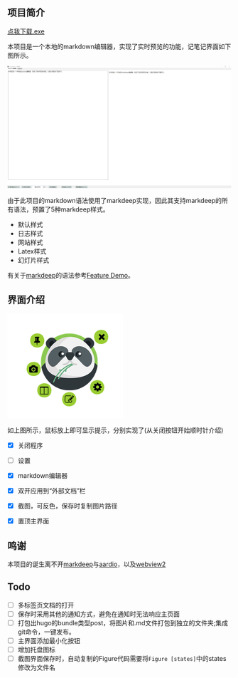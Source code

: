 ## 项目简介
[点我下载.exe](https://github.com/YrracOwl/PandaNotes/releases/latest)

本项目是一个本地的markdown编辑器，实现了实时预览的功能，记笔记界面如下图所示。

![Figure [states]: PN-记笔记界面](Src/Pics/PN-记笔记界面.png)

由于此项目的markdown语法使用了markdeep实现，因此其支持markdeep的所有语法，预置了5种markdeep样式。

- 默认样式
- 日志样式
- 网站样式
- Latex样式
- 幻灯片样式

有关于[markdeep](https://casual-effects.com/markdeep/)的语法参考[Feature Demo](https://casual-effects.com/markdeep/features.md.html)。

## 界面介绍

![Figure [states]: PN-主界面](Src//Pics/PN-主界面.png)

如上图所示，鼠标放上即可显示提示，分别实现了(从关闭按钮开始顺时针介绍)


- [x] 关闭程序
- [ ] 设置
- [x] markdown编辑器
- [x] 双开应用到“外部文档”栏
- [x] 截图，可反色，保存时复制图片路径
- [x] 置顶主界面


## 鸣谢

本项目的诞生离不开[markdeep](https://casual-effects.com/markdeep/)与[aardio](https://aardio.com)，以及[webview2](https://developer.microsoft.com/en-us/microsoft-edge/webview2/)

## Todo

- [ ] 多标签页文档的打开
- [ ] 保存时采用其他的通知方式，避免在通知时无法响应主页面
- [ ] 打包出hugo的bundle类型post，将图片和.md文件打包到独立的文件夹;集成git命令，一键发布。
- [ ] 主界面添加最小化按钮
- [ ] 增加托盘图标
- [ ] 截图界面保存时，自动复制的Figure代码需要将`Figure [states]`中的states修改为文件名
